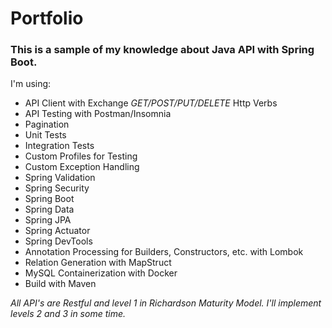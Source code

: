 # Portfolio

### This is a sample of my knowledge about Java API with Spring Boot.

I'm using:
* API Client with Exchange _GET/POST/PUT/DELETE_ Http Verbs
* API Testing with Postman/Insomnia
* Pagination
* Unit Tests
* Integration Tests
* Custom Profiles for Testing
* Custom Exception Handling
* Spring Validation
* Spring Security
* Spring Boot
* Spring Data
* Spring JPA
* Spring Actuator
* Spring DevTools
* Annotation Processing for Builders, Constructors, etc. with Lombok
* Relation Generation with MapStruct
* MySQL Containerization with Docker
* Build with Maven
 
 _All API's are Restful and level 1 in Richardson Maturity Model. I'll implement levels 2 and 3 in some time._
 
 
 
